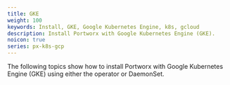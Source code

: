 ```yaml
---
title: GKE
weight: 100
keywords: Install, GKE, Google Kubernetes Engine, k8s, gcloud
description: Install Portworx with Google Kubernetes Engine (GKE).
noicon: true
series: px-k8s-gcp
---
```


The following topics show how to install Portworx with Google Kubernetes Engine (GKE) using either the operator or DaemonSet.
